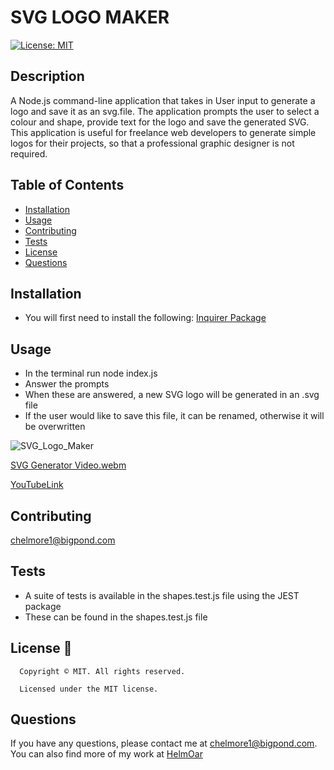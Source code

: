 # SVG LOGO MAKER
  [![License: MIT](https://img.shields.io/badge/License-MIT-yellow.svg)](https://opensource.org/licenses/MIT)


## Description
A Node.js command-line application that takes in User input to generate a logo and save it as an svg.file. The application prompts the user to select a colour and shape, provide text for the logo and save the generated SVG. 
This application is useful for freelance web developers to generate simple logos for their projects, so that a professional graphic designer is not required. 

## Table of Contents
- [Installation](#installation)
- [Usage](#usage)
- [Contributing](#contributing)
- [Tests](#tests)
- [License](#license)
- [Questions](#questions)

## Installation
- You will first need to install the following:
[Inquirer Package](https://www.npmjs.com/package/inquirer/v/8.2.4)

## Usage
- In the terminal run node index.js
- Answer the prompts
- When these are answered, a new SVG logo will be generated in an .svg file
- If the user would like to save this file, it can be renamed, otherwise it will be overwritten


![SVG_Logo_Maker](https://user-images.githubusercontent.com/122151785/233869729-8bb40cec-ff9f-4ab8-a0b1-1932a9b475b5.png)

[SVG Generator Video.webm](https://user-images.githubusercontent.com/122151785/233869930-a9e7cd75-3a52-4406-8545-a2f452021e24.webm)

[YouTubeLink](https://youtu.be/ZzSSivEo2no)
## Contributing
chelmore1@bigpond.com

## Tests
- A suite of tests is available in the shapes.test.js file using the JEST package
- These can be found in the shapes.test.js file

## License 📛
      Copyright © MIT. All rights reserved. 
      
      Licensed under the MIT license.

## Questions
If you have any questions, please contact me at chelmore1@bigpond.com.
You can also find more of my work at [HelmOar](https://github.com/HelmOar/)

